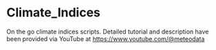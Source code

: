 # Climate_Indices

On the go climate indices scripts.
Detailed tutorial and description have been provided via YouTube at 
https://www.youtube.com/@meteodata
